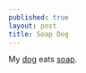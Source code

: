 ```yaml
---
published: true
layout: post
title: Soap Dog
---
```


My [dog](http://dr3wh0.tumblr.com/post/56450926370) eats [soap](http://www.calbenpuresoap.com/images/fs_beauty_bar.jpg).